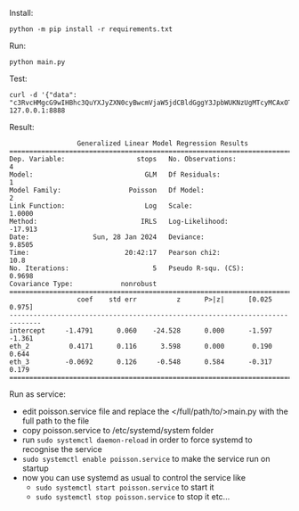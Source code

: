 Install:
```commandline
python -m pip install -r requirements.txt
```

Run: 
```commandline
python main.py
```
Test:
```commandline
curl -d '{"data": "c3RvcHMgcG9wIHBhc3QuYXJyZXN0cyBwcmVjaW5jdCBldGggY3JpbWUKNzUgMTcyMCAxOTEgMSAxIDEKMzYgMTcyMCA1NyAxIDEgMgo3NCAxNzIwIDU5OSAxIDEgMwoxNyAxNzIwIDEzMyAxIDEgNAozNyAxMzY4IDYyIDEgMiAxCjM5IDEzNjggMjcgMSAyIDIKMjMgMTM2OCAxNDkgMSAyIDMKMyAxMzY4IDU3IDEgMiA0CjI2IDIzODU0IDEzNSAxIDMgMQozMiAyMzg1NCAxNiAxIDMgMgoxMCAyMzg1NCAxMDcgMSAzIDMKMTMgMjM4NTQgMTIzIDEgMyA0CjczIDI1OTYgMjI3IDIgMSAxCg=="}' 127.0.0.1:8888
```

Result:
```commandline
                 Generalized Linear Model Regression Results                  
==============================================================================
Dep. Variable:                  stops   No. Observations:                    4
Model:                            GLM   Df Residuals:                        1
Model Family:                 Poisson   Df Model:                            2
Link Function:                    Log   Scale:                          1.0000
Method:                          IRLS   Log-Likelihood:                -17.913
Date:                Sun, 28 Jan 2024   Deviance:                       9.8505
Time:                        20:42:17   Pearson chi2:                     10.8
No. Iterations:                     5   Pseudo R-squ. (CS):             0.9698
Covariance Type:            nonrobust                                         
==============================================================================
                 coef    std err          z      P>|z|      [0.025      0.975]
------------------------------------------------------------------------------
intercept     -1.4791      0.060    -24.528      0.000      -1.597      -1.361
eth_2          0.4171      0.116      3.598      0.000       0.190       0.644
eth_3         -0.0692      0.126     -0.548      0.584      -0.317       0.179
==============================================================================
```

Run as service:
 * edit poisson.service file and replace the </full/path/to/>main.py with the full path to the file
 * copy poisson.service to /etc/systemd/system folder
 * run ```sudo systemctl daemon-reload``` in order to force systemd to recognise the service
 * ```sudo systemctl enable poisson.service``` to make the service run on startup
 * now you can use systemd as usual to control the service like 
   * ```sudo systemctl start poisson.service``` to start it
   * ```sudo systemctl stop poisson.service``` to stop it etc...